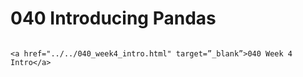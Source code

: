 # 040 Introducing Pandas

```{admonition} Click link below to view slides in new tab

<a href="../../040_week4_intro.html" target=”_blank”>040 Week 4 Intro</a>

```

